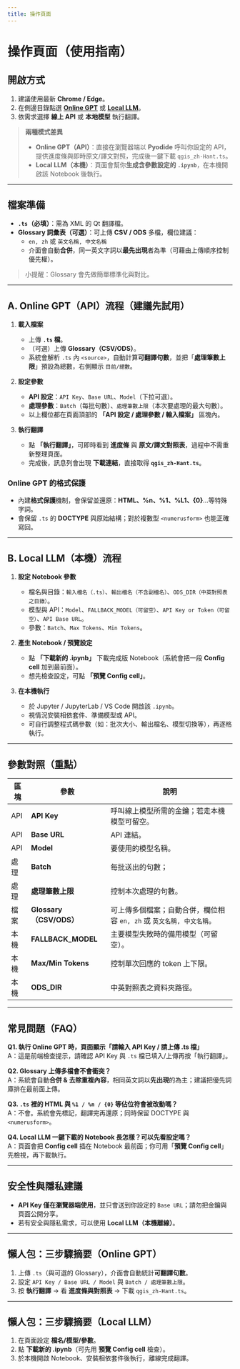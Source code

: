 ```yaml
---
title: 操作頁面
---
```


# 操作頁面（使用指南）

## 開啟方式
1. 建議使用最新 **Chrome / Edge**。
2. 在側邊目錄點選 **[Online GPT](app_api)** 或 **[Local LLM](app_local)**。
3. 依需求選擇 **線上 API** 或 **本地模型** 執行翻譯。

> **兩種模式差異**  
> - **Online GPT（API）**：直接在瀏覽器端以 **Pyodide** 呼叫你設定的 API，提供進度條與即時原文/譯文對照，完成後一鍵下載 `qgis_zh-Hant.ts`。  
> - **Local LLM（本機）**：頁面會幫你**生成含參數設定的 `.ipynb`**，在本機開啟該 Notebook 後執行。

---

## 檔案準備

- **`.ts`（必填）**：需為 XML 的 Qt 翻譯檔。  
- **Glossary 詞彙表（可選）**：可上傳 **CSV / ODS** 多檔，欄位建議：  
  - `en, zh` 或 `英文名稱, 中文名稱`  
  - 介面會自動**合併**，同一英文字詞以**最先出現**者為準（可藉由上傳順序控制優先權）。

> 小提醒：Glossary 會先做簡單標準化與對比。

---

## A. Online GPT（API）流程（建議先試用）

1. **載入檔案**  
   - 上傳 **`.ts` 檔**。  
   - （可選）上傳 **Glossary（CSV/ODS）**。  
   - 系統會解析 `.ts` 內 `<source>`，自動計算**可翻譯句數**，並把「**處理筆數上限**」預設為總數，右側顯示 `目前/總數`。

2. **設定參數**  
   - **API 設定**：`API Key`、`Base URL`、`Model`（下拉可選）。  
   - **處理參數**：`Batch`（每批句數）、`處理筆數上限`（本次要處理的最大句數）。  
   - 以上欄位都在頁面頂部的 **「API 設定 / 處理參數 / 輸入檔案」** 區塊內。

3. **執行翻譯**  
   - 點 **「執行翻譯」**，可即時看到 **進度條** 與 **原文/譯文對照表**，過程中不需重新整理頁面。  
   - 完成後，訊息列會出現 **下載連結**，直接取得 **`qgis_zh-Hant.ts`**。

### Online GPT 的格式保護
- 內建**格式保護**機制，會保留並還原：**HTML、%n、%1、%L1、{0}**…等特殊字詞。  
- 會保留 `.ts` 的 **DOCTYPE** 與原始結構；對於複數型 `<numerusform>` 也能正確寫回。

---

## B. Local LLM（本機）流程

1. **設定 Notebook 參數**
   - 檔名與目錄：`輸入檔名（.ts）`、`輸出檔名（不含副檔名）`、`ODS_DIR（中英對照表之目錄）`。  
   - 模型與 API：`Model`、`FALLBACK_MODEL（可留空）`、`API Key or Token（可留空）`、`API Base URL`。  
   - 參數：`Batch`、`Max Tokens`、`Min Tokens`。

2. **產生 Notebook / 預覽設定**
   - 點 **「下載新的 .ipynb」** 下載完成版 Notebook（系統會把一段 **Config cell** 加到最前面）。  
   - 想先檢查設定，可點 **「預覽 Config cell」**。

3. **在本機執行**
   - 於 Jupyter / JupyterLab / VS Code 開啟該 `.ipynb`。  
   - 視情況安裝相依套件、準備模型或 API。  
   - 可自行調整程式碼參數（如：批次大小、輸出檔名、模型切換等），再逐格執行。

---

## 參數對照（重點）

| 區塊 | 參數 | 說明 |
|---|---|---|
| API | **API Key** | 呼叫線上模型所需的金鑰；若走本機模型可留空。 |
| API | **Base URL** | API 連結。 |
| API | **Model** | 要使用的模型名稱。 |
| 處理 | **Batch** | 每批送出的句數； |
| 處理 | **處理筆數上限** | 控制本次處理的句數。 |
| 檔案 | **Glossary（CSV/ODS）** | 可上傳多個檔案；自動合併，欄位相容 `en, zh` 或 `英文名稱, 中文名稱`。 |
| 本機 | **FALLBACK_MODEL** | 主要模型失敗時的備用模型（可留空）。 |
| 本機 | **Max/Min Tokens** | 控制單次回應的 token 上下限。 |
| 本機 | **ODS_DIR** | 中英對照表之資料夾路徑。|

---

## 常見問題（FAQ）

**Q1. 執行 Online GPT 時，頁面顯示「請輸入 API Key / 請上傳 .ts 檔」**  
A：這是前端檢查提示，請確認 API Key 與 `.ts` 檔已填入/上傳再按「執行翻譯」。

**Q2. Glossary 上傳多檔會不會衝突？**  
A：系統會自動**合併 & 去除重複內容**，相同英文詞以**先出現**的為主；建議把優先詞庫排在最前面上傳。

**Q3. `.ts` 裡的 HTML 與 `%1 / %n / {0}` 等佔位符會被改動嗎？**  
A：不會。系統會先標記，翻譯完再還原；同時保留 DOCTYPE 與 `<numerusform>`。

**Q4. Local LLM 一鍵下載的 Notebook 長怎樣？可以先看設定嗎？**  
A：頁面會把 **Config cell** 插在 Notebook 最前面；你可用「**預覽 Config cell**」先檢視，再下載執行。

---

## 安全性與隱私建議

- **API Key 僅在瀏覽器端使用**，並只會送到你設定的 `Base URL`；請勿把金鑰與頁面公開分享。  
- 若有安全與隱私需求，可以使用 **Local LLM（本機離線）**。

---

## 懶人包：三步驟摘要（Online GPT）

1) 上傳 `.ts`（與可選的 Glossary），介面會自動統計**可翻譯句數**。  
2) 設定 `API Key / Base URL / Model` 與 `Batch / 處理筆數上限`。  
3) 按 **執行翻譯** → 看 **進度條與對照表** → 下載 `qgis_zh-Hant.ts`。

---

## 懶人包：三步驟摘要（Local LLM）

1) 在頁面設定 **檔名/模型/參數**。  
2) 點 **下載新的 .ipynb**（可先用 **預覽 Config cell** 檢查）。  
3) 於本機開啟 Notebook、安裝相依套件後執行，離線完成翻譯。
